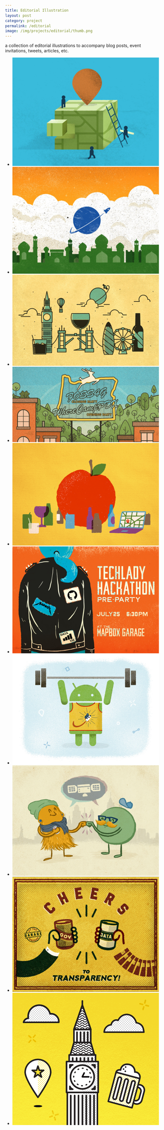 ```yaml
---
title: Editorial Illustration
layout: post
category: project
permalink: /editorial
image: /img/projects/editorial/thumb.png
---
```


<div class='desc fixed'>
	<p>a collection of editorial illustrations to accompany blog posts, event invitations, tweets, articles, etc.</p>
</div>

<ul class='img-column'>
	<li><img src='/img/projects/editorial/a.jpg' alt='editorial-a'/></li>
	<li><img src='/img/projects/editorial/01.jpg' alt='editorial-01'/></li>
	<li><img src='/img/projects/editorial/02.jpg' alt='editorial-02'/></li>
	<li><img src='/img/projects/editorial/03.gif' alt='editorial-03'/></li>
	<li><img src='/img/projects/editorial/04.jpg' alt='editorial-04'/></li>
	<li><img src='/img/projects/editorial/05.jpg' alt='editorial-05'/></li>
	<li><img src='/img/projects/editorial/06.jpg' alt='editorial-06'/></li>
	<li><img src='/img/projects/editorial/07.jpg' alt='editorial-07'/></li>
	<li><img src='/img/projects/editorial/08.jpg' alt='editorial-08'/></li>
	<li><img src='/img/projects/editorial/09.gif' alt='editorial-09'/></li>
</uL>